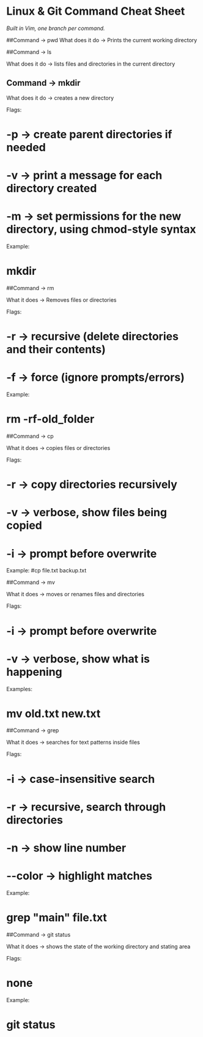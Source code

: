 # Linux & Git Command Cheat Sheet

_Built in Vim, one branch per command._

##Command -> pwd
What does it do -> Prints the current working directory

##Command -> ls

What does it do -> lists files and directories in the current directory

## Command -> mkdir

What does it do -> creates a new directory 

Flags:
# -p -> create parent directories if needed
# -v -> print a message for each directory created
# -m <mode> -> set permissions for the new directory, using chmod-style syntax

Example:
# mkdir <Sample directory>

##Command -> rm

What it does -> Removes files or directories

Flags:
# -r -> recursive (delete directories and their contents)
# -f -> force (ignore prompts/errors)

Example:
# rm -rf-old_folder

##Command -> cp

What it does -> copies files or directories

Flags:
# -r -> copy directories recursively
# -v -> verbose, show files being copied
# -i -> prompt before overwrite

Example:
#cp file.txt backup.txt

##Command -> mv

What it does -> moves or renames files and directories

Flags:
# -i -> prompt before overwrite 
# -v -> verbose, show what is happening 

Examples:
# mv old.txt new.txt

##Command -> grep

What it does -> searches for text patterns inside files

Flags:
# -i -> case-insensitive search
# -r -> recursive, search through directories 
# -n -> show line number
# --color -> highlight matches

Example: 
# grep "main" file.txt

##Command -> git status

What it does -> shows the state of the working directory and stating area

Flags:
# none

Example:
# git status
